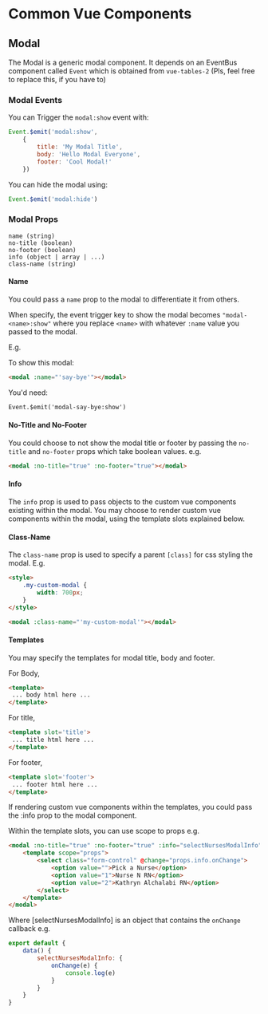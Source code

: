 # Common Vue Components

## Modal

The Modal is a generic modal component. It depends on an EventBus component called `Event` which is obtained from `vue-tables-2` (Pls, feel free to replace this, if you have to)

### Modal Events

You can Trigger the `modal:show` event with:

```js
Event.$emit('modal:show', 
    { 
        title: 'My Modal Title', 
        body: 'Hello Modal Everyone', 
        footer: 'Cool Modal!' 
    })
```

You can hide the modal using:

```js
Event.$emit('modal:hide')
```

### Modal Props

```
name (string)
no-title (boolean)
no-footer (boolean)
info (object | array | ...)
class-name (string)
```

#### Name

You could pass a `name` prop to the modal to differentiate it from others.

When specify, the event trigger key to show the modal becomes `"modal-<name>:show"` where you replace `<name>` with whatever `:name` value you passed to the modal.

E.g.

To show this modal:

```html
<modal :name="'say-bye'"></modal>
```

You'd need:

```html
Event.$emit('modal-say-bye:show')
```

#### No-Title and No-Footer

You could choose to not show the modal title or footer by passing the `no-title` and `no-footer` props which take boolean values. e.g.

```html
<modal :no-title="true" :no-footer="true"></modal>
```

#### Info

The `info` prop is used to pass objects to the custom vue components existing within the modal. You may choose to render custom vue components within the modal, using the template slots explained below.

#### Class-Name

The `class-name` prop is used to specify a parent `[class]` for css styling the modal. E.g.

```html
<style>
    .my-custom-modal {
        width: 700px;
    }
</style>
```

```html
<modal :class-name="'my-custom-modal'"></modal>
```

#### Templates

You may specify the templates for modal title, body and footer. 

For Body,

```html
<template>
 ... body html here ... 
</template>
```

For title,

```html
<template slot='title'>
 ... title html here ... 
</template>
```

For footer,

```html
<template slot='footer'>
 ... footer html here ... 
</template>
```

If rendering custom vue components within the templates, you could pass the :info prop to the modal component.

Within the template slots, you can use scope to props e.g.

```html
<modal :no-title="true" :no-footer="true" :info="selectNursesModalInfo">
    <template scope="props">
        <select class="form-control" @change="props.info.onChange">
            <option value="">Pick a Nurse</option>
            <option value="1">Nurse N RN</option>
            <option value="2">Kathryn Alchalabi RN</option>
        </select>
    </template>
</modal>
```

Where [selectNursesModalInfo] is an object that contains the `onChange` callback e.g.

```js
export default {
    data() {
        selectNursesModalInfo: {
            onChange(e) {
                console.log(e)
            }
        }
    }
}
```